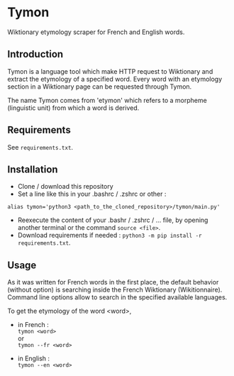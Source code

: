 # Tymon
Wiktionary etymology scraper for French and English words.

## Introduction
Tymon is a language tool which make HTTP request to Wiktionary and extract the etymology of a specified word. Every word with an etymology section in a Wiktionary page can be requested through Tymon.  

The name Tymon comes from 'etymon' which refers to a morpheme (linguistic unit) from which a  word is derived.

## Requirements
See `requirements.txt`.

## Installation
- Clone / download this repository
- Set a line like this in your .bashrc / .zshrc or other :
```
alias tymon='python3 <path_to_the_cloned_repository>/tymon/main.py'
```
- Reexecute the content of your .bashr / .zshrc / ... file, by opening another terminal or the command `source <file>`.
- Download requirements if needed : `python3 -m pip install -r requirements.txt`.

## Usage
As it was written for French words in the first place, the default behavior (without option) is searching inside the French Wiktionary (Wikitionnaire).  
Command line options allow to search in the specified available languages.  

To get the etymology of the word \<word\>,  
- in French :  
`tymon <word>`  
or  
`tymon --fr <word>`  

- in English :  
`tymon --en <word>`  
